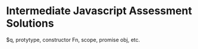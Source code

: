 Intermediate Javascript Assessment Solutions
=========

$q, protytype, constructor Fn, scope, promise obj, etc.
